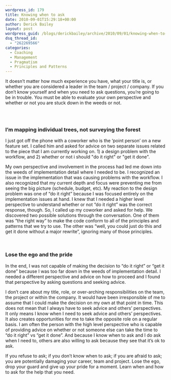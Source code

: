 ```yaml
---
wordpress_id: 179
title: Knowing when to ask
date: 2010-09-01T15:29:18+00:00
author: Derick Bailey
layout: post
wordpress_guid: /blogs/derickbailey/archive/2010/09/01/knowing-when-to-ask.aspx
dsq_thread_id:
  - "262269566"
categories:
  - Coaching
  - Management
  - Pragmatism
  - Principles and Patterns
---
```

It doesn&#8217;t matter how much experience you have, what your title is, or whether you are considered a leader in the team / project / company. If you don&#8217;t know yourself and when you need to ask questions, you&#8217;re going to be in trouble. You must be able to evaluate your own perspective and whether or not you are stuck down in the weeds or not. 

### &#160;

### I’m mapping individual trees, not surveying the forest

I just got off the phone with a coworker who is the &#8216;point person&#8217; on a new feature set. I called him and asked for advice on two separate issues related to the piece that I am currently working on. 1) a design problem with the workflow, and 2) whether or not i should "do it right" or "get it done". 

My own perspective and involvement in the process had led me down into the weeds of implementation detail where I needed to be. I recognized an issue in the implementation that was causing problems with the workflow. I also recognized that my current depth and focus were preventing me from seeing the big picture (schedule, budget, etc). My reaction to the design problem was one of “do it right” because I was focused entirely on the implementation issues at hand. I knew that I needed a higher level perspective to understand whether or not “do it right” was the correct response, though. So, I called up my coworker and asked for help. We discovered two possible solutions through the conversation. One of them was “the right way” to make the code conform to all of the principles and patterns that we try to use. The other was “well, you could just do this and get it done without a major rewrite”, ignoring many of those principles. 

&#160;

### Lose the ego and the pride

In the end, I was not capable of making the decision to “do it right” or “get it done” because I was too far down in the weeds of implementation detail. I needed a different perspective and advice on how to proceed and I found that perspective by asking questions and seeking advice.&#160; 

I don’t care about my title, role, or over-arching responsibilities on the team, the project or within the company. It would have been irresponsible of me to assume that I could make the decision on my own at that point in time. This does not mean that I always have to seek advice and others’ perspectives. It only means I know when I need to seek advice and others’ perspectives. It also creates opportunities for me to take the opposite role on a regular basis. I am often the person with the high level perspective who is capable of providing advice on whether or not someone else can take the time to “do it right” vs “get it done”. And because I know when to ask and I do ask when I need to, others are also willing to ask because they see that it’s ok to ask.

If you refuse to ask; if you don’t know when to ask; if you are afraid to ask; you are potentially damaging your career, team and project. Lose the ego, drop your guard and give up your pride for a moment. Learn when and how to ask for the help that you need.